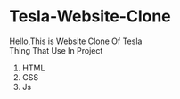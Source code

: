 # Tesla-Website-Clone
Hello,This is Website Clone Of Tesla <br>
Thing That Use In Project<br>
1) HTML <br>
2) CSS <br>
3) Js <br>


